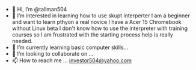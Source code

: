 - 👋 Hi, I’m @tallman504
- 👀 I’m interested in learning how to use skupt interperter I am a beginner and want to learn pthyon a real novice I have a Acer 15 Chromebook without Linux beta I don't know how to use the interpreter with training courses so I am frustrated with the starting process help is really needed.
- 🌱 I’m currently learning basic computer skills...
- 💞️ I’m looking to collaborate on ...
- 📫 How to reach me ... investor504@yahoo.com 

<!---
tallman504/tallman504 is a ✨ special ✨ repository because its `README.md` (this file) appears on your GitHub profile.
You can click the Preview link to take a look at your changes.
--->
